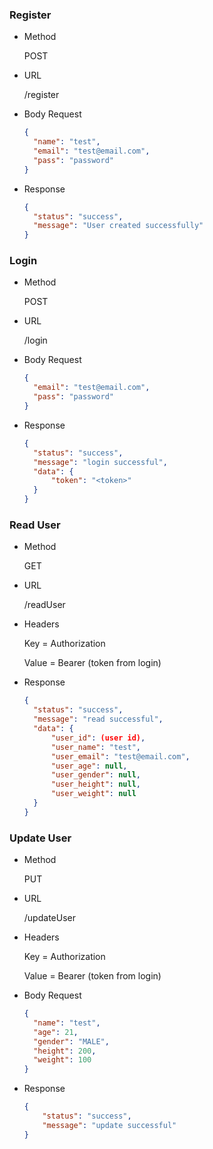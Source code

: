 ### Register
- Method

  POST

- URL

  /register

- Body Request
  ```json
  {
    "name": "test",
    "email": "test@email.com",
    "pass": "password"
  }
  ```

- Response
  ```json
  {
    "status": "success",
    "message": "User created successfully"
  }
  ```

### Login
- Method

  POST

- URL

  /login

- Body Request
  ```json
  {
    "email": "test@email.com",
    "pass": "password"
  }
  ```

- Response
  ```json
  {
    "status": "success",
    "message": "login successful",
    "data": {
        "token": "<token>"
    }
  }
  ```

### Read User
- Method

  GET

- URL

  /readUser

- Headers

  Key = Authorization
  
  Value = Bearer (token from login)

- Response
  ```json
  {
    "status": "success",
    "message": "read successful",
    "data": {
        "user_id": (user id),
        "user_name": "test",
        "user_email": "test@email.com",
        "user_age": null,
        "user_gender": null,
        "user_height": null,
        "user_weight": null
    }
  }
  ```

### Update User
- Method

  PUT

- URL

  /updateUser

- Headers

  Key = Authorization
  
  Value = Bearer (token from login)

- Body Request
  ```json
  {
    "name": "test",
    "age": 21,
    "gender": "MALE",
    "height": 200,
    "weight": 100
  }
  ```

- Response
  ```json
  {
      "status": "success",
      "message": "update successful"
  }
  ```
